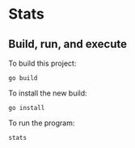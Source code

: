 # Stats

## Build, run, and execute

To build this project:

```
go build
```

To install the new build:

```
go install
```

To run the program:

```
stats
```
